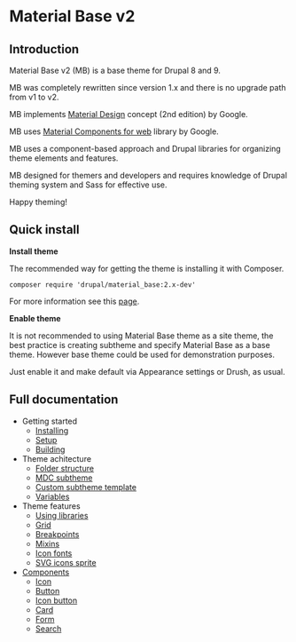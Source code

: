 Material Base v2
================

Introduction
------------

Material Base v2 (MB) is a base theme for Drupal 8 and 9.

MB was completely rewritten since version 1.x and there is no upgrade path from v1 to v2.

MB implements [Material Design](https://material.io/) concept (2nd edition) by Google.

MB uses [Material Components for web](https://material.io/develop/web) library by Google.

MB uses a component-based approach and Drupal libraries for organizing theme elements and features.

MB designed for themers and developers and requires knowledge of Drupal theming system and Sass for effective use.

Happy theming!

Quick install
-------------

**Install theme**

The recommended way for getting the theme is installing it with Composer.

~~~
composer require 'drupal/material_base:2.x-dev'
~~~

For more information see this [page](https://www.drupal.org/docs/develop/using-composer/using-composer-to-install-drupal-and-manage-dependencies).

**Enable theme**

It is not recommended to using Material Base theme as a site theme, the best practice is creating subtheme and specify Material Base as a base theme. However base theme could be used for demonstration purposes.

Just enable it and make default via Appearance settings or Drush, as usual.

<!-- TODO: update and add additional steps if they will be needed -->

Full documentation
------------------

* Getting started
  * [Installing](/install.md)
  * [Setup](/setup.md)
  * [Building](/build.md)
* Theme achitecture
  * [Folder structure](/folder-structure.md)
  * [MDC subtheme](/mdc.md)
  * [Custom subtheme template](/subtheme-template.md)
  * [Variables](/variables.md)
* Theme features
  * [Using libraries](/libraries.md)
  * [Grid](/grid.md)
  * [Breakpoints](/breakpoints.md)
  * [Mixins](/mixins.md)
  * [Icon fonts](/icon-fonts.md)
  * [SVG icons sprite](/svg-icons.md)
* [Components](/components.md)
  * [Icon](/components/icon.md)
  * [Button](/components/button.md)
  * [Icon button](/components/icon-button.md)
  * [Card](/components/card.md)
  * [Form](/components/form.md)
  * [Search](/components/search.md)
  

